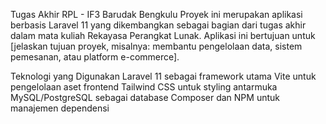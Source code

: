 Tugas Akhir RPL - IF3 Barudak Bengkulu
Proyek ini merupakan aplikasi berbasis Laravel 11 yang dikembangkan sebagai bagian dari tugas akhir dalam mata kuliah Rekayasa Perangkat Lunak. Aplikasi ini bertujuan untuk [jelaskan tujuan proyek, misalnya: membantu pengelolaan data, sistem pemesanan, atau platform e-commerce].

Teknologi yang Digunakan
Laravel 11 sebagai framework utama
Vite untuk pengelolaan aset frontend
Tailwind CSS untuk styling antarmuka
MySQL/PostgreSQL sebagai database
Composer dan NPM untuk manajemen dependensi
